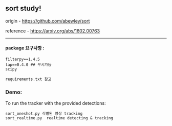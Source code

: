 

## sort study!

origin - https://github.com/abewley/sort

reference - https://arxiv.org/abs/1602.00763

-----
#### package 요구사항 :

```
filterpy==1.4.5
lap==0.4.0 ## 무시가능
scipy

requirements.txt 참고
```

### Demo:
To run the tracker with the provided detections:
```
sort_oneshot.py 식별된 영상 tracking
sort_realtime.py  realtime detecting & tracking
```